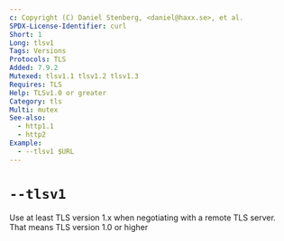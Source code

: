```yaml
---
c: Copyright (C) Daniel Stenberg, <daniel@haxx.se>, et al.
SPDX-License-Identifier: curl
Short: 1
Long: tlsv1
Tags: Versions
Protocols: TLS
Added: 7.9.2
Mutexed: tlsv1.1 tlsv1.2 tlsv1.3
Requires: TLS
Help: TLSv1.0 or greater
Category: tls
Multi: mutex
See-also:
  - http1.1
  - http2
Example:
  - --tlsv1 $URL
---
```


# `--tlsv1`

Use at least TLS version 1.x when negotiating with a remote TLS server. That
means TLS version 1.0 or higher
